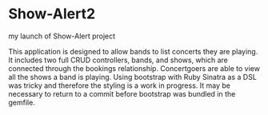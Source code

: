 # Show-Alert2
my launch of Show-Alert project

This application is designed to allow bands to list concerts they are playing. It includes two full CRUD controllers, bands, and shows, which are connected through the bookings relationship. Concertgoers are able to view all the shows a band is playing. Using bootstrap with Ruby Sinatra as a DSL was tricky and therefore the styling is a work in progress. It may be necessary to return to a commit before bootstrap was bundled in the gemfile.
